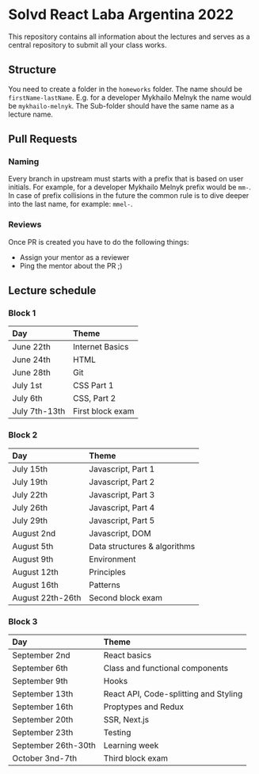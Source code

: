 # Solvd React Laba Argentina 2022

This repository contains all information about the lectures and serves as a central repository to submit all your class works.

## Structure

You need to create a folder in the `homeworks` folder. The name should be `firstName-lastName`. E.g. for a developer Mykhailo Melnyk the name would be `mykhailo-melnyk`. The Sub-folder should have the same name as a lecture name.

## Pull Requests

### Naming

Every branch in upstream must starts with a prefix that is based on user initials. For example, for a developer Mykhailo Melnyk prefix would be `mm-`. In case of prefix collisions in the future the common rule is to dive deeper into the last name, for example: `mmel-`.

### Reviews

Once PR is created you have to do the following things:

- Assign your mentor as a reviewer
- Ping the mentor about the PR ;)

## Lecture schedule

### Block 1

| Day          | Theme            |
| :----------- | :--------------- |
| June 22th    | Internet Basics  |
| June 24th    | HTML             |
| June 28th    | Git              |
| July 1st     | CSS Part 1       |
| July 6th     | CSS, Part 2      |
| July 7th-13th | First block exam |

### Block 2

| Day          | Theme              |
| :----------- | :----------------- |
| July 15th    | Javascript, Part 1 |
| July 19th    | Javascript, Part 2 |
| July 22th    | Javascript, Part 3 |
| July 26th    | Javascript, Part 4 |
| July 29th    | Javascript, Part 5 |
| August 2nd   | Javascript, DOM    |
| August 5th   | Data structures & algorithms |
| August 9th   | Environment |
| August 12th  | Principles |
| August 16th  | Patterns |
| August 22th-26th | Second block exam |

### Block 3

| Day          | Theme              |
| :----------- | :----------------- |
| September 2nd   | React basics |
| September 6th   | Class and functional components |
| September 9th   | Hooks |
| September 13th  | React API, Code-splitting and Styling |
| September 16th  | Proptypes and Redux |
| September 20th  | SSR, Next.js |
| September 23th  | Testing |
| September 26th-30th | Learning week |
| October 3nd-7th | Third block exam |
